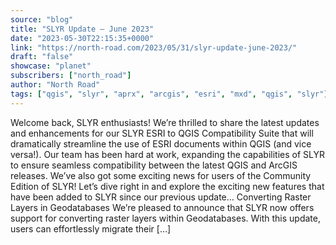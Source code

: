 ```yaml
---
source: "blog"
title: "SLYR Update — June 2023"
date: "2023-05-30T22:15:35+0000"
link: "https://north-road.com/2023/05/31/slyr-update-june-2023/"
draft: "false"
showcase: "planet"
subscribers: ["north_road"]
author: "North Road"
tags: ["qgis", "slyr", "aprx", "arcgis", "esri", "mxd", "qgis", "slyr"]
---
```


Welcome back, SLYR enthusiasts! We&#8217;re thrilled to share the latest updates and enhancements for our SLYR ESRI to QGIS Compatibility Suite that will dramatically streamline the use of ESRI documents within QGIS (and vice versa!). Our team has been hard at work, expanding the capabilities of SLYR to ensure seamless compatibility between the latest QGIS and ArcGIS releases. We&#8217;ve also got some exciting news for users of the Community Edition of SLYR! Let&#8217;s dive right in and explore the exciting new features that have been added to SLYR since our previous update&#8230; Converting Raster Layers in Geodatabases We&#8217;re pleased to announce that SLYR now offers support for converting raster layers within Geodatabases. With this update, users can effortlessly migrate their [&#8230;]
